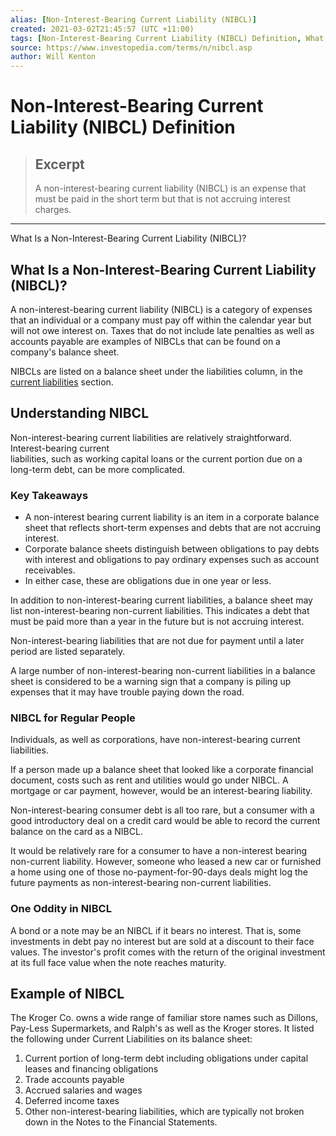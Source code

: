 ```yaml
---
alias: [Non-Interest-Bearing Current Liability (NIBCL)]
created: 2021-03-02T21:45:57 (UTC +11:00)
tags: [Non-Interest-Bearing Current Liability (NIBCL) Definition, What Is a Non-Interest-Bearing Current Liability (NIBCL)?]
source: https://www.investopedia.com/terms/n/nibcl.asp
author: Will Kenton
---
```


# Non-Interest-Bearing Current Liability (NIBCL) Definition

> ## Excerpt
> A non-interest-bearing current liability (NIBCL) is an expense that must be paid in the short term but that is not accruing interest charges.

---

What Is a Non-Interest-Bearing Current Liability (NIBCL)?
## What Is a Non-Interest-Bearing Current Liability (NIBCL)?

A non-interest-bearing current liability (NIBCL) is a category of expenses that an individual or a company must pay off within the calendar year but will not owe interest on. Taxes that do not include late penalties as well as accounts payable are examples of NIBCLs that can be found on a company's balance sheet.

NIBCLs are listed on a balance sheet under the liabilities column, in the [current liabilities](https://www.investopedia.com/terms/c/currentliabilities.asp) section.

## Understanding NIBCL

Non-interest-bearing current liabilities are relatively straightforward. Interest-bearing current  
liabilities, such as working capital loans or the current portion due on a long-term debt, can be more complicated.

### Key Takeaways

-   A non-interest bearing current liability is an item in a corporate balance sheet that reflects short-term expenses and debts that are not accruing interest.
-   Corporate balance sheets distinguish between obligations to pay debts with interest and obligations to pay ordinary expenses such as account receivables.
-   In either case, these are obligations due in one year or less.

In addition to non-interest-bearing current liabilities, a balance sheet may list non-interest-bearing non-current liabilities. This indicates a debt that must be paid more than a year in the future but is not accruing interest.

Non-interest-bearing liabilities that are not due for payment until a later period are listed separately.

A large number of non-interest-bearing non-current liabilities in a balance sheet is considered to be a warning sign that a company is piling up expenses that it may have trouble paying down the road.

### NIBCL for Regular People

Individuals, as well as corporations, have non-interest-bearing current liabilities.

If a person made up a balance sheet that looked like a corporate financial document, costs such as rent and utilities would go under NIBCL. A mortgage or car payment, however, would be an interest-bearing liability.

Non-interest-bearing consumer debt is all too rare, but a consumer with a good introductory deal on a credit card would be able to record the current balance on the card as a NIBCL.

It would be relatively rare for a consumer to have a non-interest bearing non-current liability. However, someone who leased a new car or furnished a home using one of those no-payment-for-90-days deals might log the future payments as non-interest-bearing non-current liabilities.

### One Oddity in NIBCL

A bond or a note may be an NIBCL if it bears no interest. That is, some investments in debt pay no interest but are sold at a discount to their face values. The investor's profit comes with the return of the original investment at its full face value when the note reaches maturity.

## Example of NIBCL

The Kroger Co. owns a wide range of familiar store names such as Dillons, Pay-Less Supermarkets, and Ralph's as well as the Kroger stores. It listed the following under Current Liabilities on its balance sheet:

1.  Current portion of long-term debt including obligations under capital leases and financing obligations
2.  Trade accounts payable
3.  Accrued salaries and wages
4.  Deferred income taxes
5.  Other non-interest-bearing liabilities, which are typically not broken down in the Notes to the Financial Statements.
